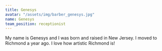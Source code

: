 ```yaml
---
title: Genesys
avatar: "/assets/img/barber_genesys.jpg"
name: Genesys
team_position: receptionist
---
```


My name is Genesys and I was born and raised in New Jersey. I moved to Richmond a year ago. I love how artistic Richmond is!
